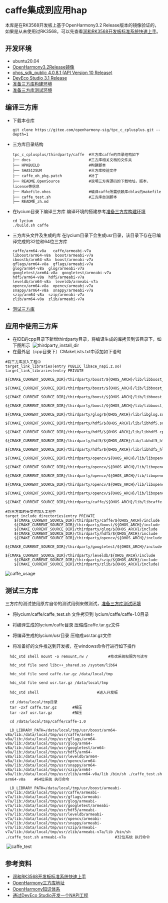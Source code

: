 # caffe集成到应用hap
本库是在RK3568开发板上基于OpenHarmony3.2 Release版本的镜像验证的，如果是从未使用过RK3568，可以先查看[润和RK3568开发板标准系统快速上手](https://gitee.com/openharmony-sig/knowledge_demo_temp/tree/master/docs/rk3568_helloworld)。
## 开发环境
- ubuntu20.04
- [OpenHarmony3.2Release镜像](https://gitee.com/link?target=https%3A%2F%2Frepo.huaweicloud.com%2Fopenharmony%2Fos%2F3.2-Release%2Fdayu200_standard_arm32.tar.gz)
- [ohos_sdk_public 4.0.8.1 (API Version 10 Release)](http://download.ci.openharmony.cn/version/Master_Version/OpenHarmony_4.0.8.1/20230608_091016/version-Master_Version-OpenHarmony_4.0.8.1-20230608_091016-ohos-sdk-full.tar.gz)
- [DevEco Studio 3.1 Release](https://contentcenter-vali-drcn.dbankcdn.cn/pvt_2/DeveloperAlliance_package_901_9/81/v3/tgRUB84wR72nTfE8Ir_xMw/devecostudio-windows-3.1.0.501.zip?HW-CC-KV=V1&HW-CC-Date=20230621T074329Z&HW-CC-Expire=315360000&HW-CC-Sign=22F6787DF6093ECB4D4E08F9379B114280E1F65DA710599E48EA38CB24F3DBF2)
- [准备三方库构建环境](../../../lycium/README.md#1编译环境准备)
- [准备三方库测试环境](../../../lycium/README.md#3ci环境准备)
## 编译三方库
- 下载本仓库
  ```
  git clone https://gitee.com/openharmony-sig/tpc_c_cplusplus.git --depth=1
  ```
- 三方库目录结构
  ```
  tpc_c_cplusplus/thirdparty/caffe  #三方库caffe的目录结构如下
  ├── docs                          #三方库相关文档的文件夹
  ├── HPKBUILD                      #构建脚本
  ├── SHA512SUM                     #三方库校验文件
  ├── caffe_oh_pkg.patch            #补丁
  ├── README.OpenSource             #说明三方库源码的下载地址，版本，license等信息
  ├── Makefile.ohos                 #编译caffe所需依赖库cblas的makefile  
  ├── caffe_test.sh                 #三方库自测脚本  
  ├── README_zh.md   
  ```
  
- 在lycium目录下编译三方库
  编译环境的搭建参考[准备三方库构建环境](../../../lycium/README.md#1编译环境准备)
  
  ```shell
  cd lycium
  ./build.sh caffe
  ```
- 三方库头文件及生成的库
  在lycium目录下会生成usr目录，该目录下存在已编译完成的32位和64位三方库
  
  ```
  caffe/arm64-v8a   caffe/armeabi-v7a
  liboost/arm64-v8a  boost/armeabi-v7a  
  iboostb/arm64-v8a  boost/armeabi-v7a
  gflags/arm64-v8a  gflags/armeabi-v7a
  glog/arm64-v8a  glog/armeabi-v7a
  googletest/arm64-v8a  googletest/armeabi-v7a
  hdf5/arm64-v8a  hdf5/armeabi-v7a
  leveldb/arm64-v8a  leveldb/armeabi-v7a
  opencv/arm64-v8a  opencv/armeabi-v7a
  snappy/arm64-v8a  snappy/armeabi-v7a
  szip/arm64-v8a  szip/armeabi-v7a
  zlib/arm64-v8a  zlib/armeabi-v7a
  ```
  
- [测试三方库](#测试三方库)

## 应用中使用三方库

- 在IDE的cpp目录下新增thirdparty目录，将编译生成的库拷贝到该目录下，如下图所示
&nbsp;![thirdparty_install_dir](pic/caffe_install_dir.png)
- 在最外层（cpp目录下）CMakeLists.txt中添加如下语句
```shell
#将三方库加入工程中
target_link_libraries(entry PUBLIC libace_napi.z.so)
target_link_libraries(entry PRIVATE
	${CMAKE_CURRENT_SOURCE_DIR}/thirdparty/boost/${OHOS_ARCH}/lib/libboost_atomic.so.1.81.0
	${CMAKE_CURRENT_SOURCE_DIR}/thirdparty/boost/${OHOS_ARCH}/lib/libboost_filesystem.so.1.81.0
	${CMAKE_CURRENT_SOURCE_DIR}/thirdparty/boost/${OHOS_ARCH}/lib/libboost_system.so.1.81.0
	${CMAKE_CURRENT_SOURCE_DIR}/thirdparty/boost/${OHOS_ARCH}/lib/libboost_thread.so.1.81.0
	${CMAKE_CURRENT_SOURCE_DIR}/thirdparty/glog/${OHOS_ARCH}/lib/libglog.so.1
	${CMAKE_CURRENT_SOURCE_DIR}/thirdparty/hdf5/${OHOS_ARCH}/lib/libhdf5.so.310
	${CMAKE_CURRENT_SOURCE_DIR}/thirdparty/hdf5/${OHOS_ARCH}/lib/libhdf5_cpp.so.310
	${CMAKE_CURRENT_SOURCE_DIR}/thirdparty/hdf5/${OHOS_ARCH}/lib/libhdf5_hl.so.310
	${CMAKE_CURRENT_SOURCE_DIR}/thirdparty/hdf5/${OHOS_ARCH}/lib/libhdf5_hl_cpp.so.310
	${CMAKE_CURRENT_SOURCE_DIR}/thirdparty/opencv/${OHOS_ARCH}/lib/libopencv_core.so.407
	${CMAKE_CURRENT_SOURCE_DIR}/thirdparty/opencv/${OHOS_ARCH}/lib/libopencv_highgui.so.407
	${CMAKE_CURRENT_SOURCE_DIR}/thirdparty/opencv/${OHOS_ARCH}/lib/libopencv_imgcodecs.so.407
	${CMAKE_CURRENT_SOURCE_DIR}/thirdparty/opencv/${OHOS_ARCH}/lib/libopencv_imgproc.so.407
	${CMAKE_CURRENT_SOURCE_DIR}/thirdparty/opencv/${OHOS_ARCH}/lib/libopencv_videoio.so.407
	${CMAKE_CURRENT_SOURCE_DIR}/thirdparty/caffe/${OHOS_ARCH}/lib/libcaffe.so.1.0.0)
```

```shell
#将三方库的头文件加入工程中
target_include_directories(entry PRIVATE
	${CMAKE_CURRENT_SOURCE_DIR}/thirdparty/caffe/${OHOS_ARCH}/include
	${CMAKE_CURRENT_SOURCE_DIR}/thirdparty/boost/${OHOS_ARCH}/include
	${CMAKE_CURRENT_SOURCE_DIR}/thirdparty/glog/${OHOS_ARCH}/include
	${CMAKE_CURRENT_SOURCE_DIR}/thirdparty/hdf5/${OHOS_ARCH}/include
	${CMAKE_CURRENT_SOURCE_DIR}/thirdparty/opencv/${OHOS_ARCH}/include
	${CMAKE_CURRENT_SOURCE_DIR}/thirdparty/googletest/${OHOS_ARCH}/include
	${CMAKE_CURRENT_SOURCE_DIR}/thirdparty/leveldb/${OHOS_ARCH}/include
	${CMAKE_CURRENT_SOURCE_DIR}/thirdparty/szip/${OHOS_ARCH}/include
	${CMAKE_CURRENT_SOURCE_DIR}/thirdparty/zlib/${OHOS_ARCH}/include)
```

  ![caffe_usage](pic/caffe_usage.png)
## 测试三方库
三方库的测试使用原库自带的测试用例来做测试，[准备三方库测试环境](../../../lycium/README.md#3ci环境准备)

- 将lycium/caffe/caffe_test.sh 文件拷贝到 lycium/caffe/caffe-1.0目录
- 将编译生成的lycium/caffe目录 压缩成caffe.tar.gz文件
- 将编译生成的lycium/usr目录   压缩成usr.tar.gz文件

- 将准备好的文件推送到开发板，在windows命令行进行如下操作

```shell
  hdc_std shell mount -o remount,rw /         #修改系统权限为可读写

  hdc_std file send libc++_shared.so /system/lib64 

  hdc_std file send caffe.tar.gz /data/local/tmp

  hdc_std file send usr.tar.gz /data/local/tmp

  hdc_std shell                          #进入开发板
  
  cd /data/local/tmp目录 
  tar -zxf caffe.tar.gz       #解压
  tar -zxf usr.tar.gz         #解压

  cd /data/local/tmp/caffe/caffe-1.0   
  
  LD_LIBRARY_PATH=/data/local/tmp/usr/boost/arm64-v8a/lib:/data/local/tmp/usr/caffe/arm64-v8a/lib:/data/local/tmp/usr/gflags/arm64-v8a/lib:/data/local/tmp/usr/glog/arm64-v8a/lib:/data/local/tmp/usr/googletest/arm64-v8a/lib:/data/local/tmp/usr/hdf5/arm64-v8a/lib:/data/local/tmp/usr/leveldb/arm64-v8a/lib:/data/local/tmp/usr/opencv/arm64-v8a/lib:/data/local/tmp/usr/snappy/arm64-v8a/lib:/data/local/tmp/usr/szip/arm64-v8a/lib:/data/local/tmp/usr/zlib/arm64-v8a/lib /bin/sh ./caffe_test.sh arm64-v8a    #64位系统 执行命令      

  LD_LIBRARY_PATH=/data/local/tmp/usr/boost/armeabi-v7a/lib:/data/local/tmp/usr/caffe/armeabi-v7a/lib:/data/local/tmp/usr/gflags/armeabi-v7a/lib:/data/local/tmp/usr/glog/armeabi-v7a/lib:/data/local/tmp/usr/googletest/armeabi-v7a/lib:/data/local/tmp/usr/hdf5/armeabi-v7a/lib:/data/local/tmp/usr/leveldb/armeabi-v7a/lib:/data/local/tmp/usr/opencv/armeabi-v7a/lib:/data/local/tmp/usr/snappy/armeabi-v7a/lib:/data/local/tmp/usr/szip/armeabi-v7a/lib:/data/local/tmp/usr/zlib/armeabi-v7a/lib /bin/sh ./caffe_test.sh armeabi-v7a                      #32位系统 执行命令

```

&nbsp;![caffe_test](pic/caffe_test.jpg)

## 参考资料
- [润和RK3568开发板标准系统快速上手](https://gitee.com/openharmony-sig/knowledge_demo_temp/tree/master/docs/rk3568_helloworld)
- [OpenHarmony三方库地址](https://gitee.com/openharmony-tpc)
- [OpenHarmony知识体系](https://gitee.com/openharmony-sig/knowledge)
- [通过DevEco Studio开发一个NAPI工程](https://gitee.com/openharmony-sig/knowledge_demo_temp/blob/master/docs/napi_study/docs/hello_napi.md)
